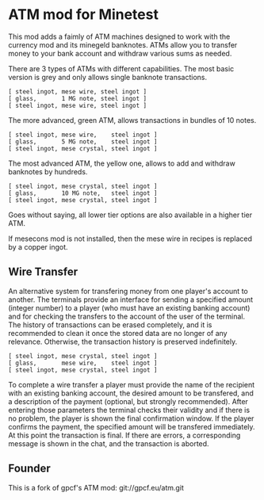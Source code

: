 # ATM mod for Minetest

This mod adds a faimly of ATM machines designed to work with the currency mod and its
minegeld banknotes. ATMs allow you to transfer money to your bank account and withdraw
various sums as needed.

There are 3 types of ATMs with different capabilities. The most basic version is grey and
only allows single banknote transactions.

```
[ steel ingot, mese wire, steel ingot ]
[ glass,       1 MG note, steel ingot ]
[ steel ingot, mese wire, steel ingot ]
```

The more advanced, green ATM, allows transactions in bundles of 10 notes.

```
[ steel ingot, mese wire,    steel ingot ]
[ glass,       5 MG note,    steel ingot ]
[ steel ingot, mese crystal, steel ingot ]
```

The most advanced ATM, the yellow one, allows to add and withdraw banknotes by hundreds.

```
[ steel ingot, mese crystal, steel ingot ]
[ glass,       10 MG note,   steel ingot ]
[ steel ingot, mese crystal, steel ingot ]
```

Goes without saying, all lower tier options are also available in a higher tier ATM.

If mesecons mod is not installed, then the mese wire in recipes is replaced by a copper ingot.

## Wire Transfer

An alternative system for transfering money from one player's account to another. The terminals
provide an interface for sending a specified amount (integer number) to a player (who must
have an existing banking account) and for checking the transfers to the account of the user of
the terminal. The history of transactions can be erased completely, and it is recommended to
clean it once the stored data are no longer of any relevance. Otherwise, the transaction history
is preserved indefinitely.

```
[ steel ingot, mese crystal, steel ingot ]
[ glass,       mese wire,    steel ingot ]
[ steel ingot, mese crystal, steel ingot ]
```

To complete a wire transfer a player must provide the name of the recipient with an
existing banking account, the desired amount to be transfered, and a description of the 
payment (optional, but strongly recommended).
After entering those parameters the terminal checks their validity and if there is no problem,
the player is shown the final confirmation window. If the player confirms the payment, the specified
amount will be transfered immediately. At this point the transaction is final.
If there are errors, a corresponding message is shown in the chat, and the transaction is aborted.

## Founder

This is a fork of gpcf's ATM mod: git://gpcf.eu/atm.git
